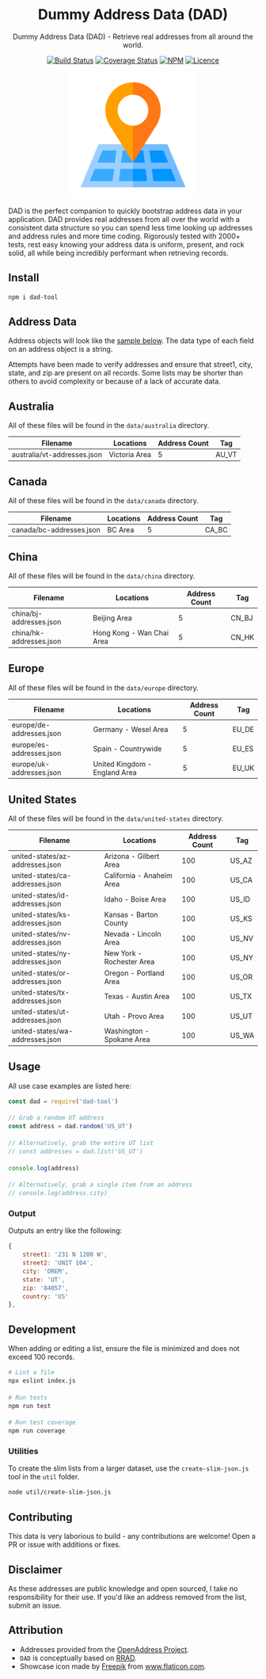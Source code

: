 <div align="center">

# Dummy Address Data (DAD)

Dummy Address Data (DAD) - Retrieve real addresses from all around the world.

[![Build Status](https://travis-ci.com/justintime50/dad.svg?branch=master)](https://travis-ci.com/justintime50/dad)
[![Coverage Status](https://coveralls.io/repos/github/Justintime50/dad/badge.svg?branch=master)](https://coveralls.io/github/Justintime50/dad?branch=master)
[![NPM](https://img.shields.io/npm/v/dad-tool)](https://www.npmjs.com/package/dad-tool)
[![Licence](https://img.shields.io/github/license/justintime50/dad)](https://opensource.org/licenses/mit-license.php)

<img src="assets/showcase.png" alt="Showcase">

</div>

DAD is the perfect companion to quickly bootstrap address data in your application. DAD provides real addresses from all over the world with a consistent data structure so you can spend less time looking up addresses and address rules and more time coding. Rigorously tested with 2000+ tests, rest easy knowing your address data is uniform, present, and rock solid, all while being incredibly performant when retrieving records.

## Install

```bash
npm i dad-tool
```

## Address Data

Address objects will look like the [sample below](#output). The data type of each field on an address object is a string.

Attempts have been made to verify addresses and ensure that street1, city, state, and zip are present on all records. Some lists may be shorter than others to avoid complexity or because of a lack of accurate data.

## Australia

All of these files will be found in the `data/australia` directory.

| Filename                    | Locations       | Address Count | Tag    |
| --------------------------- | --------------- | ------------- | ------ |
| australia/vt-addresses.json | Victoria Area   | 5             | AU_VT  |

## Canada

All of these files will be found in the `data/canada` directory.

| Filename                 | Locations       | Address Count | Tag    |
| ------------------------ | --------------- | ------------- | ------ |
| canada/bc-addresses.json | BC Area         | 5             | CA_BC  |

## China

All of these files will be found in the `data/china` directory.

| Filename                | Locations                 | Address Count | Tag    |
| ----------------------- | ------------------------- | ------------- | ------ |
| china/bj-addresses.json | Beijing Area              | 5             | CN_BJ  |
| china/hk-addresses.json | Hong Kong - Wan Chai Area | 5             | CN_HK  |

## Europe

All of these files will be found in the `data/europe` directory.

| Filename                 | Locations                     | Address Count | Tag    |
| ------------------------ | ----------------------------- | ------------- | ------ |
| europe/de-addresses.json | Germany - Wesel Area          | 5             | EU_DE  |
| europe/es-addresses.json | Spain - Countrywide           | 5             | EU_ES  |
| europe/uk-addresses.json | United Kingdom - England Area | 5             | EU_UK  |

## United States

All of these files will be found in the `data/united-states` directory.

| Filename                        | Locations                 | Address Count | Tag    |
| ------------------------------- | ------------------------- | ------------- | ------ |
| united-states/az-addresses.json | Arizona - Gilbert Area    | 100           | US_AZ  |
| united-states/ca-addresses.json | California - Anaheim Area | 100           | US_CA  |
| united-states/id-addresses.json | Idaho - Boise Area        | 100           | US_ID  |
| united-states/ks-addresses.json | Kansas - Barton County    | 100           | US_KS  |
| united-states/nv-addresses.json | Nevada - Lincoln Area     | 100           | US_NV  |
| united-states/ny-addresses.json | New York - Rochester Area | 100           | US_NY  |
| united-states/or-addresses.json | Oregon - Portland Area    | 100           | US_OR  |
| united-states/tx-addresses.json | Texas - Austin Area       | 100           | US_TX  |
| united-states/ut-addresses.json | Utah - Provo Area         | 100           | US_UT  |
| united-states/wa-addresses.json | Washington - Spokane Area | 100           | US_WA  |

## Usage

All use case examples are listed here:

```javascript
const dad = require('dad-tool')

// Grab a random UT address
const address = dad.random('US_UT')

// Alternatively, grab the entire UT list
// const addresses = dad.list('US_UT')

console.log(address)

// Alternatively, grab a single item from an address
// console.log(address.city)
```

### Output

Outputs an entry like the following:

```javascript
{
    street1: '231 N 1200 W',
    street2: 'UNIT 104',
    city: 'OREM',
    state: 'UT',
    zip: '84057',
    country: 'US'
},
```

## Development

When adding or editing a list, ensure the file is minimized and does not exceed 100 records.

```bash
# Lint a file
npx eslint index.js

# Run tests
npm run test

# Run test coverage
npm run coverage
```

### Utilities

To create the slim lists from a larger dataset, use the `create-slim-json.js` tool in the `util` folder.

```bash
node util/create-slim-json.js
```

## Contributing

This data is very laborious to build - any contributions are welcome! Open a PR or issue with additions or fixes.

## Disclaimer

As these addresses are public knowledge and open sourced, I take no responsibility for their use. If you'd like an address removed from the list, submit an issue.

## Attribution

- Addresses provided from the [OpenAddress Project](https://openaddresses.io).
- `DAD` is conceptually based on [RRAD](https://github.com/EthanRBrown/rrad).
- Showcase icon made by <a href="https://www.flaticon.com/authors/freepik" title="Freepik">Freepik</a> from <a href="https://www.flaticon.com/" title="Flaticon"> www.flaticon.com</a>.
